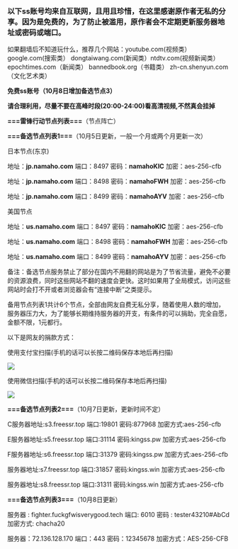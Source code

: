 ### 以下ss账号均来自互联网，且用且珍惜，在这里感谢原作者无私的分享。因为是免费的，为了防止被滥用，原作者会不定期更新服务器地址或密码或端口。

如果翻墙后不知道玩什么，推荐几个网站：youtube.com(视频类）  google.com(搜索类）  dongtaiwang.com(新闻类）ntdtv.com(视频新闻类）
epochtimes.com（新闻类）
bannedbook.org（书籍类）
zh-cn.shenyun.com（文化艺术类）

**免费ss账号（10月8日增加备选节点3）**

**请合理利用，尽量不要在高峰时段(20:00-24:00)看高清视频,不然真会挂掉**

**===雷锋行动节点列表===**（节点阵亡）

**===备选节点列表1===**（10月5日更新，一般一个月或两个月更新一次）

日本节点(东京)

地址：**jp.namaho.com**
端口：8497
密码：**namahoKIC**
加密：aes-256-cfb

地址：**jp.namaho.com**
端口：8498
密码：**namahoFWH**
加密：aes-256-cfb

地址：**jp.namaho.com**
端口：8499
密码：**namahoAYV**
加密：aes-256-cfb

美国节点

地址：**us.namaho.com**
端口：8497
密码：**namahoKIC**
加密：aes-256-cfb

地址：**us.namaho.com**
端口：8498
密码：**namahoFWH**
加密：aes-256-cfb

地址：**us.namaho.com**
端口：8499
密码：**namahoAYV**
加密：aes-256-cfb

备注：备选节点服务禁止了部分在国内不用翻的网站是为了节省流量，避免不必要的资源浪费，同时这些网站不翻的速度会更快。这时如果用了全局模式，访问这些网站时会打不开或者浏览器会有“连接中断”之类提示。

备用节点列表1共计6个节点，全部由网友自费无私分享，随着使用人数的增加，服务器压力大，为了能够长期维持服务器的开支，有条件的可以捐助，完全自愿，金额不限，1元都行。

以下是网友的捐款方式：

使用支付宝扫描(手机的话可以长按二维码保存本地后再扫描)

![](https://raw.githubusercontent.com/Alvin9999/pac2/master/支付11.jpg)


使用微信扫描(手机的话可以长按二维码保存本地后再扫描)

![](https://raw.githubusercontent.com/Alvin9999/pac2/master/支付22.png)

**===备选节点列表2===**（10月7日更新，更新时间不定）

C服务器地址:s3.freessr.top
端口:19801
密码:877968
加密方式:aes-256-cfb

E服务器地址:s5.freessr.top
端口:31114
密码:kingss.pw
加密方式:aes-256-cfb

F服务器地址:s6.freessr.top
端口:31379
密码:kingss.pw
加密方式:aes-256-cfb

服务器地址:s7.freessr.top
端口:31857
密码:kingss.win
加密方式:aes-256-cfb

服务器地址:s8.freessr.top
端口:31311
密码:kingss.win
加密方式:aes-256-cfb

**===备选节点列表3===**（10月8日更新）

服务器 : fighter.fuckgfwisverygood.tech
端口:  6010
密码 : tester43210#AbCd
加密方式: chacha20

服务器：72.136.128.170 
端口：443 
密码：12345678 
加密方式：AES-256-CFB



